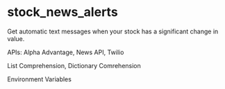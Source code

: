 # stock_news_alerts
Get automatic text messages when your stock has a significant change in value.


APIs: Alpha Advantage, News API, Twilio

List Comprehension, Dictionary Comrehension

Environment Variables
